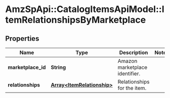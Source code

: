 # AmzSpApi::CatalogItemsApiModel::ItemRelationshipsByMarketplace

## Properties
Name | Type | Description | Notes
------------ | ------------- | ------------- | -------------
**marketplace_id** | **String** | Amazon marketplace identifier. | 
**relationships** | [**Array&lt;ItemRelationship&gt;**](ItemRelationship.md) | Relationships for the item. | 

